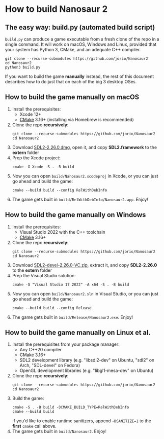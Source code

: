 # How to build Nanosaur 2

## The easy way: build.py (automated build script)

`build.py` can produce a game executable from a fresh clone of the repo in a single command. It will work on macOS, Windows and Linux, provided that your system has Python 3, CMake, and an adequate C++ compiler.

```
git clone --recurse-submodules https://github.com/jorio/Nanosaur2
cd Nanosaur2
python3 build.py
```

If you want to build the game **manually** instead, the rest of this document describes how to do just that on each of the big 3 desktop OSes.

## How to build the game manually on macOS

1. Install the prerequisites:
    - Xcode 12+
    - [CMake](https://formulae.brew.sh/formula/cmake) 3.16+ (installing via Homebrew is recommended)
1. Clone the repo **recursively**:
    ```
    git clone --recurse-submodules https://github.com/jorio/Nanosaur2
    cd Nanosaur2
    ```
1. Download [SDL2-2.26.0.dmg](https://libsdl.org/release/SDL2-2.26.0.dmg), open it, and copy **SDL2.framework** to the **extern** folder
1. Prep the Xcode project:
    ```
    cmake -G Xcode -S . -B build
    ```
1. Now you can open `build/Nanosaur2.xcodeproj` in Xcode, or you can just go ahead and build the game:
    ```
    cmake --build build --config RelWithDebInfo
    ```
1. The game gets built in `build/RelWithDebInfo/Nanosaur2.app`. Enjoy!

## How to build the game manually on Windows

1. Install the prerequisites:
    - Visual Studio 2022 with the C++ toolchain
    - [CMake](https://cmake.org/download/) 3.16+
1. Clone the repo **recursively**:
    ```
    git clone --recurse-submodules https://github.com/jorio/Nanosaur2
    cd Nanosaur2
    ```
1. Download [SDL2-devel-2.26.0-VC.zip](https://libsdl.org/release/SDL2-devel-2.26.0-VC.zip), extract it, and copy **SDL2-2.26.0** to the **extern** folder
1. Prep the Visual Studio solution:
    ```
    cmake -G "Visual Studio 17 2022" -A x64 -S . -B build
    ```
1. Now you can open `build/Nanosaur2.sln` in Visual Studio, or you can just go ahead and build the game:
    ```
    cmake --build build --config Release
    ```
1. The game gets built in `build/Release/Nanosaur2.exe`. Enjoy!

## How to build the game manually on Linux et al.

1. Install the prerequisites from your package manager:
    - Any C++20 compiler
    - CMake 3.16+
    - SDL2 development library (e.g. "libsdl2-dev" on Ubuntu, "sdl2" on Arch, "SDL-devel" on Fedora)
    - OpenGL development libraries (e.g. "libgl1-mesa-dev" on Ubuntu)
1. Clone the repo **recursively**:
    ```
    git clone --recurse-submodules https://github.com/jorio/Nanosaur2
    cd Nanosaur2
    ```
1. Build the game:
    ```
    cmake -S . -B build -DCMAKE_BUILD_TYPE=RelWithDebInfo
    cmake --build build
    ```
    If you'd like to enable runtime sanitizers, append `-DSANITIZE=1` to the **first** `cmake` call above.
1. The game gets built in `build/Nanosaur2`. Enjoy!

